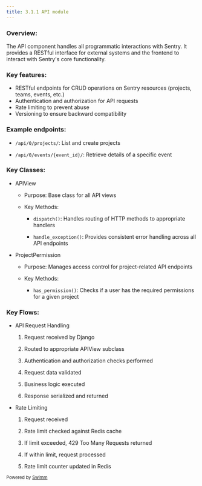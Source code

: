 ```yaml
---
title: 3.1.1 API module
---
```

### Overview:&nbsp;

The API component handles all programmatic interactions with Sentry. It provides a RESTful interface for external systems and the frontend to interact with Sentry's core functionality.

### Key features:

- RESTful endpoints for CRUD operations on Sentry resources (projects, teams, events, etc.)
- Authentication and authorization for API requests
- Rate limiting to prevent abuse
- Versioning to ensure backward compatibility

### Example endpoints:

- `/api/0/projects/`: List and create projects

- `/api/0/events/{event_id}/`: Retrieve details of a specific event

### Key Classes:

- APIView

  - Purpose: Base class for all API views

  - Key Methods:

    - `dispatch()`: Handles routing of HTTP methods to appropriate handlers

    - `handle_exception()`: Provides consistent error handling across all API endpoints

- ProjectPermission

  - Purpose: Manages access control for project-related API endpoints

  - Key Methods:

    - `has_permission()`: Checks if a user has the required permissions for a given project

### Key Flows:

- API Request Handling

  1. Request received by Django

  2. Routed to appropriate APIView subclass

  3. Authentication and authorization checks performed

  4. Request data validated

  5. Business logic executed

  6. Response serialized and returned

- Rate Limiting

  1. Request received

  2. Rate limit checked against Redis cache

  3. If limit exceeded, 429 Too Many Requests returned

  4. If within limit, request processed

  5. Rate limit counter updated in Redis

<SwmMeta version="3.0.0" repo-id="Z2l0aHViJTNBJTNBc2VudHJ5LWNsYXVkZSUzQSUzQXNodWp1dXU=" repo-name="sentry-claude"><sup>Powered by [Swimm](https://app.swimm.io/)</sup></SwmMeta>
